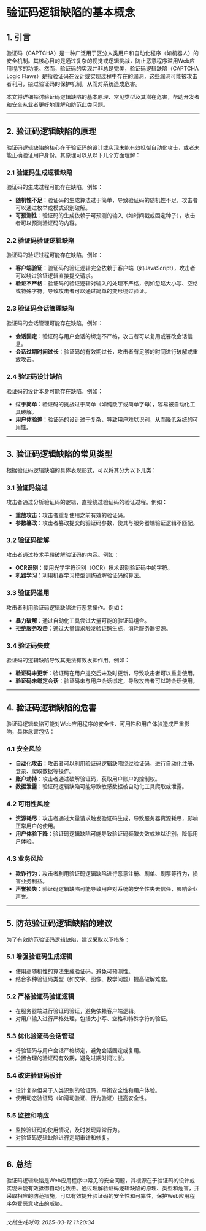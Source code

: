 # 验证码逻辑缺陷的基本概念

## 1. 引言

验证码（CAPTCHA）是一种广泛用于区分人类用户和自动化程序（如机器人）的安全机制。其核心目的是通过复杂的视觉或逻辑挑战，防止恶意程序滥用Web应用程序的功能。然而，验证码的实现并非总是完美，验证码逻辑缺陷（CAPTCHA Logic Flaws）是指验证码在设计或实现过程中存在的漏洞，这些漏洞可能被攻击者利用，绕过验证码的保护机制，从而对系统造成危害。

本文将详细探讨验证码逻辑缺陷的基本原理、常见类型及其潜在危害，帮助开发者和安全从业者更好地理解和防范此类问题。

---

## 2. 验证码逻辑缺陷的原理

验证码逻辑缺陷的核心在于验证码的设计或实现未能有效抵御自动化攻击，或者未能正确验证用户身份。其原理可以从以下几个方面理解：

### 2.1 验证码生成逻辑缺陷
验证码的生成过程可能存在缺陷，例如：
- **随机性不足**：验证码的生成算法过于简单，导致验证码的随机性不足，攻击者可以通过枚举或模式识别破解。
- **可预测性**：验证码的生成依赖于可预测的输入（如时间戳或固定种子），攻击者可以预测验证码的内容。

### 2.2 验证码验证逻辑缺陷
验证码的验证过程可能存在缺陷，例如：
- **客户端验证**：验证码的验证逻辑完全依赖于客户端（如JavaScript），攻击者可以绕过验证逻辑直接提交请求。
- **验证不严格**：验证码的验证逻辑对输入的处理不严格，例如忽略大小写、空格或特殊字符，导致攻击者可以通过简单的变形绕过验证。

### 2.3 验证码会话管理缺陷
验证码的会话管理可能存在缺陷，例如：
- **会话固定**：验证码与用户会话的绑定不严格，攻击者可以复用或篡改会话信息。
- **会话过期时间过长**：验证码的有效期过长，攻击者有足够的时间进行破解或重放攻击。

### 2.4 验证码设计缺陷
验证码的设计本身可能存在缺陷，例如：
- **过于简单**：验证码的挑战过于简单（如纯数字或简单字母），容易被自动化工具破解。
- **用户体验差**：验证码的设计过于复杂，导致用户难以识别，从而降低系统的可用性。

---

## 3. 验证码逻辑缺陷的常见类型

根据验证码逻辑缺陷的具体表现形式，可以将其分为以下几类：

### 3.1 验证码绕过
攻击者通过分析验证码的逻辑，直接绕过验证码的验证过程。例如：
- **重放攻击**：攻击者重复使用之前有效的验证码。
- **参数篡改**：攻击者篡改提交的验证码参数，使其与服务器端验证逻辑不匹配。

### 3.2 验证码破解
攻击者通过技术手段破解验证码的内容。例如：
- **OCR识别**：使用光学字符识别（OCR）技术识别验证码中的字符。
- **机器学习**：利用机器学习模型训练破解验证码的算法。

### 3.3 验证码滥用
攻击者利用验证码逻辑缺陷进行恶意操作。例如：
- **暴力破解**：通过自动化工具尝试大量可能的验证码组合。
- **拒绝服务攻击**：通过大量请求触发验证码生成，消耗服务器资源。

### 3.4 验证码失效
验证码的逻辑缺陷导致其无法有效发挥作用。例如：
- **验证码未更新**：验证码在用户提交后未及时更新，导致攻击者可以重复使用。
- **验证码未绑定会话**：验证码未与用户会话绑定，导致攻击者可以跨会话使用。

---

## 4. 验证码逻辑缺陷的危害

验证码逻辑缺陷可能对Web应用程序的安全性、可用性和用户体验造成严重影响，具体危害包括：

### 4.1 安全风险
- **自动化攻击**：攻击者可以利用验证码逻辑缺陷绕过验证码，进行自动化注册、登录、爬取数据等操作。
- **账户劫持**：攻击者通过破解验证码，获取用户账户的控制权。
- **数据泄露**：验证码逻辑缺陷可能导致敏感数据被自动化工具爬取或泄露。

### 4.2 可用性风险
- **资源耗尽**：攻击者通过大量请求触发验证码生成，导致服务器资源耗尽，影响正常用户的使用。
- **用户体验下降**：验证码逻辑缺陷可能导致验证码频繁失效或难以识别，降低用户体验。

### 4.3 业务风险
- **欺诈行为**：攻击者利用验证码逻辑缺陷进行恶意注册、刷单、刷票等行为，损害业务利益。
- **声誉损失**：验证码逻辑缺陷可能导致用户对系统的安全性失去信任，影响企业声誉。

---

## 5. 防范验证码逻辑缺陷的建议

为了有效防范验证码逻辑缺陷，建议采取以下措施：

### 5.1 增强验证码生成逻辑
- 使用高随机性的算法生成验证码，避免可预测性。
- 结合多种验证码类型（如文字、图像、数学问题）提高破解难度。

### 5.2 严格验证码验证逻辑
- 在服务器端进行验证码验证，避免依赖客户端逻辑。
- 对用户输入进行严格处理，包括大小写、空格和特殊字符的验证。

### 5.3 优化验证码会话管理
- 将验证码与用户会话严格绑定，避免会话固定或复用。
- 设置合理的验证码有效期，避免过期时间过长。

### 5.4 改进验证码设计
- 设计复杂但易于人类识别的验证码，平衡安全性和用户体验。
- 使用动态验证码（如滑动验证、行为验证）提高安全性。

### 5.5 监控和响应
- 监控验证码的使用情况，及时发现异常行为。
- 对验证码逻辑缺陷进行定期审计和修复。

---

## 6. 总结

验证码逻辑缺陷是Web应用程序中常见的安全问题，其根源在于验证码的设计或实现未能有效抵御自动化攻击。通过理解验证码逻辑缺陷的原理、类型和危害，并采取相应的防范措施，可以有效提升验证码的安全性和可靠性，保护Web应用程序免受恶意攻击的威胁。

---

*文档生成时间: 2025-03-12 11:20:34*
